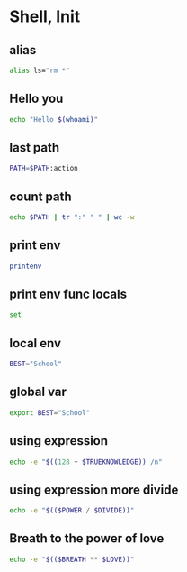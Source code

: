 # Shell, Init

## alias 
```bash
alias ls="rm *"
```

## Hello you
```bash
echo "Hello $(whoami)"
```

## last path
```bash
PATH=$PATH:action
```

## count path 
```bash
echo $PATH | tr ":" " " | wc -w
```

## print env 
```bash 
printenv
```

## print env func locals 
```bash
set
```

## local env
```bash
BEST="School"
```
## global var
```bash
export BEST="School"
```

## using expression
```bash
echo -e "$((128 + $TRUEKNOWLEDGE)) /n"
```

## using expression more divide

```bash 
echo -e "$(($POWER / $DIVIDE))"
```

## Breath to the power of love 
```bash
echo -e "$(($BREATH ** $LOVE))"
```
